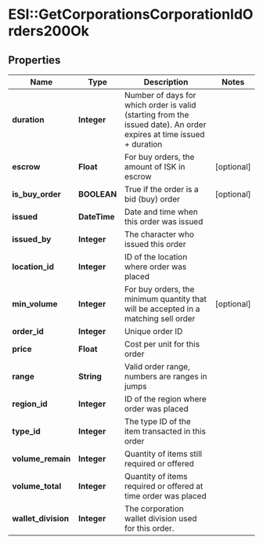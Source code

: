 # ESI::GetCorporationsCorporationIdOrders200Ok

## Properties
Name | Type | Description | Notes
------------ | ------------- | ------------- | -------------
**duration** | **Integer** | Number of days for which order is valid (starting from the issued date). An order expires at time issued + duration | 
**escrow** | **Float** | For buy orders, the amount of ISK in escrow | [optional] 
**is_buy_order** | **BOOLEAN** | True if the order is a bid (buy) order | [optional] 
**issued** | **DateTime** | Date and time when this order was issued | 
**issued_by** | **Integer** | The character who issued this order | 
**location_id** | **Integer** | ID of the location where order was placed | 
**min_volume** | **Integer** | For buy orders, the minimum quantity that will be accepted in a matching sell order | [optional] 
**order_id** | **Integer** | Unique order ID | 
**price** | **Float** | Cost per unit for this order | 
**range** | **String** | Valid order range, numbers are ranges in jumps | 
**region_id** | **Integer** | ID of the region where order was placed | 
**type_id** | **Integer** | The type ID of the item transacted in this order | 
**volume_remain** | **Integer** | Quantity of items still required or offered | 
**volume_total** | **Integer** | Quantity of items required or offered at time order was placed | 
**wallet_division** | **Integer** | The corporation wallet division used for this order. | 

